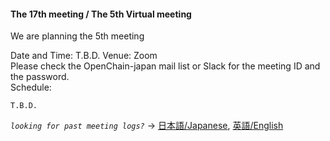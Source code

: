#### The 17th meeting / The 5th Virtual meeting

We are planning the 5th meeting

Date and Time: T.B.D.
Venue: Zoom  
  Please check the OpenChain-japan mail list or Slack for the meeting ID and the password.   
Schedule:  
```
T.B.D.
```  

*`looking for past meeting logs?`* → [日本語/Japanese](https://openchain-project.github.io/OpenChain-JWG/meeting-minutes.html), [英語/English](https://openchain-project.github.io/OpenChain-JWG/meeting-minutes_en.html)  

